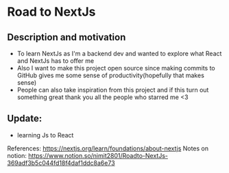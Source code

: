 # Road to NextJs

## Description and motivation

- To learn NextJs as I'm a backend dev and wanted to explore what React and NextJs has to offer me
- Also I want to make this project open source since making commits to GitHub gives me some sense of productivity(hopefully that makes sense)
- People can also take inspiration from this project and if this turn out something great thank you all the people who starred me <3

## Update:

- learning Js to React

References: https://nextjs.org/learn/foundations/about-nextjs
Notes on notion: https://www.notion.so/nimit2801/Roadto-NextJs-369adf3b5c044fd18f4daf1ddc8a6e73

